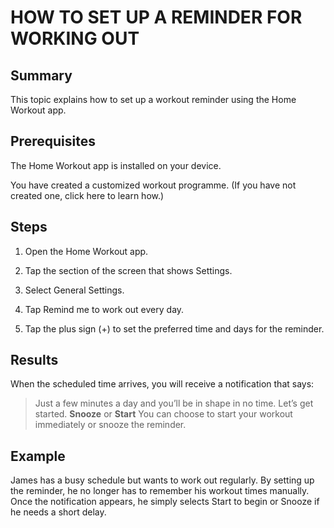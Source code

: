 # HOW TO SET UP A REMINDER FOR WORKING OUT

## Summary
This topic explains how to set up a workout reminder using the Home Workout app.

## Prerequisites

The Home Workout app is installed on your device.

You have created a customized workout programme. (If you have not created one, click here to learn how.)


## Steps

1. Open the Home Workout app.


2. Tap the section of the screen that shows Settings.


3. Select General Settings.


4. Tap Remind me to work out every day.


5. Tap the plus sign (+) to set the preferred time and days for the reminder.



## Results
When the scheduled time arrives, you will receive a notification that says:
> Just a few minutes a day and you’ll be in shape in no time. Let’s get started.
**Snooze** or **Start**
You can choose to start your workout immediately or snooze the reminder.

## Example
James has a busy schedule but wants to work out regularly. By setting up the reminder, he no longer has to remember his workout times manually. Once the notification appears, he simply selects Start to begin or Snooze if he needs a short delay.
